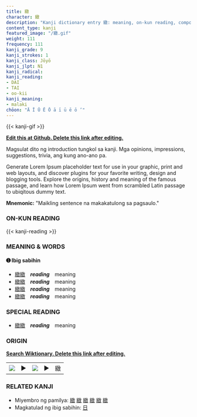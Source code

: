 ```yaml
---
title: 緻
character: 緻
description: "Kanji dictionary entry 緻: meaning, on-kun reading, compounds, origin, related kanji"
content_type: kanji
featured_image: "/緻.gif"
weight: 111
frequency: 111
kanji_grade: 9
kanji_strokes: 1
kanji_class: Jōyō
kanji_jlpt: N1
kanji_radical: 
kanji_reading: 
- DAI
- TAI
- oo-kii
kanji_meaning:
- malaki
chōon: "Ā Ī Ū Ē Ō ā ī ū ē ō ’"
---
```

[//]: # (Don't edit the line below. Kanji animated GIF code is automatically generated.)
{{< kanji-gif >}}

[//]: # (Edit below this line.)

**[Edit this at Github. Delete this link after editing.](https://github.com/tim0g/tim/tree/main/content/kanji/緻/index.md)**

Magsulat dito ng introduction tungkol sa kanji. Mga opinions, impressions, suggestions, trivia, ang kung ano-ano pa.

Generate Lorem Ipsum placeholder text for use in your graphic, print and web layouts, and discover plugins for your favorite writing, design and blogging tools. Explore the origins, history and meaning of the famous passage, and learn how Lorem Ipsum went from scrambled Latin passage to ubiqitous dummy text.
 
**Mnemonic:** "Maikling sentence na makakatulong sa pagsaulo."

### ON-KUN READING

[//]: # (Don't edit the line below. ON-KUN READING code is automatically generated.)
{{< kanji-reading >}}

### MEANING & WORDS

#### ➊ **Ibig sabihin**
  - [緻](../緻)[緻](../緻)　***reading***　meaning
  - [緻](../緻)[緻](../緻)　***reading***　meaning
  - [緻](../緻)[緻](../緻)　***reading***　meaning
  - [緻](../緻)[緻](../緻)　***reading***　meaning

### SPECIAL READING
  - [緻](../緻)[緻](../緻)　***reading***　meaning

### ORIGIN

**[Search Wiktionary. Delete this link after editing.](https://wiktionary.org/wiki/緻)**
<table class="kanji-table"><tr><td>
<img src="60px-緻-bronze.svg.png">
</td><td>▶</td><td>
<img src="60px-緻-oracle.svg.png">
</td><td>▶</td>
<td class="kanji-origin">緻</td>
</tr></table>

### RELATED KANJI
- Miyembro ng pamilya: [緻](../緻) [緻](../緻) [緻](../緻) [緻](../緻) [緻](../緻) [緻](../緻)
- Magkatulad ng ibig sabihin: [日](../日)
